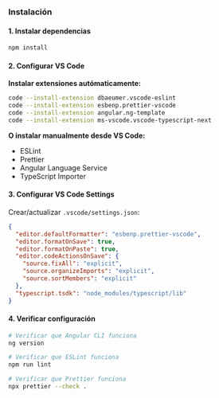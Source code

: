 ### Instalación

#### 1. **Instalar dependencias**

```bash
npm install
```

#### 2. **Configurar VS Code**

**Instalar extensiones autómaticamente:**

```bash
code --install-extension dbaeumer.vscode-eslint
code --install-extension esbenp.prettier-vscode
code --install-extension angular.ng-template
code --install-extension ms-vscode.vscode-typescript-next
```

**O instalar manualmente desde VS Code:**

- ESLint
- Prettier
- Angular Language Service
- TypeScript Importer

#### 3. **Configurar VS Code Settings**

Crear/actualizar `.vscode/settings.json`:

```json
{
  "editor.defaultFormatter": "esbenp.prettier-vscode",
  "editor.formatOnSave": true,
  "editor.formatOnPaste": true,
  "editor.codeActionsOnSave": {
    "source.fixAll": "explicit",
    "source.organizeImports": "explicit",
    "source.sortMembers": "explicit"
  },
  "typescript.tsdk": "node_modules/typescript/lib"
}
```

#### 4. **Verificar configuración**

```bash
# Verificar que Angular CLI funciona
ng version

# Verificar que ESLint funciona
npm run lint

# Verificar que Prettier funciona
npx prettier --check .
```
